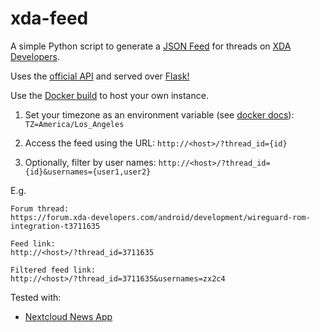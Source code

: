 # xda-feed
A simple Python script to generate a [JSON Feed](https://github.com/brentsimmons/JSONFeed) for threads on [XDA Developers](https://www.xda-developers.com).

Uses the [official API](https://api.xda-developers.com/explorer/) and served over [Flask!](https://github.com/pallets/flask/)

Use the [Docker build](https://hub.docker.com/r/leonghui/xda-feed) to host your own instance.

1. Set your timezone as an environment variable (see [docker docs]): `TZ=America/Los_Angeles` 

2. Access the feed using the URL: `http://<host>/?thread_id={id}`

3. Optionally, filter by user names: `http://<host>/?thread_id={id}&usernames={user1,user2}`

E.g.
```
Forum thread:
https://forum.xda-developers.com/android/development/wireguard-rom-integration-t3711635

Feed link:
http://<host>/?thread_id=3711635

Filtered feed link:
http://<host>/?thread_id=3711635&usernames=zx2c4
```

Tested with:
- [Nextcloud News App](https://github.com/nextcloud/news)

[docker docs]:(https://docs.docker.com/compose/environment-variables/#set-environment-variables-in-containers)